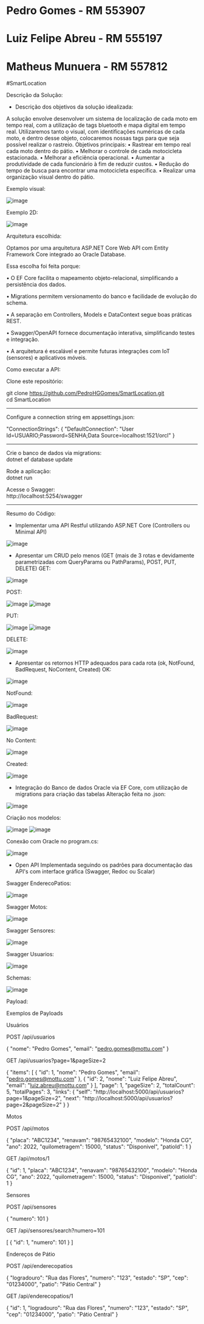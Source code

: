 # Pedro Gomes - RM 553907
# Luiz Felipe Abreu - RM 555197
# Matheus Munuera - RM 557812


#SmartLocation

Descrição da Solução:

-	Descrição dos objetivos da solução idealizada:

 A solução envolve desenvolver um sistema de localização de cada moto em tempo real, com a utilização de tags bluetooth e mapa digital em tempo real.
Utilizaremos tanto o visual, com identificações numéricas de cada moto, e dentro desse objeto, colocaremos nossas tags para que seja possível realizar o rastreio.
Objetivos principais:
 •	Rastrear em tempo real cada moto dentro do pátio.
 •	Melhorar o controle de cada motocicleta estacionada.
 •	Melhorar a eficiência operacional.
 •	Aumentar a produtividade de cada funcionário à fim de reduzir custos.
 •	Redução do tempo de busca para encontrar uma motocicleta específica.
 •	Realizar uma organização visual dentro do pátio.

Exemplo visual:

![image](https://github.com/user-attachments/assets/9905d341-9297-4220-859d-600a1b3a1a62)

Exemplo 2D:

![image](https://github.com/user-attachments/assets/d49ee753-e343-452f-8b1a-5aafaf1479a8)

Arquitetura escolhida:

Optamos por uma arquitetura ASP.NET Core Web API com Entity Framework Core integrado ao Oracle Database.

Essa escolha foi feita porque:

 • O EF Core facilita o mapeamento objeto-relacional, simplificando a persistência dos dados.

 • Migrations permitem versionamento do banco e facilidade de evolução do schema.

 • A separação em Controllers, Models e DataContext segue boas práticas REST.

 • Swagger/OpenAPI fornece documentação interativa, simplificando testes e integração.

 • A arquitetura é escalável e permite futuras integrações com IoT (sensores) e aplicativos móveis.

Como executar a API:<br>


Clone este repositório:

git clone https://github.com/PedroHGGomes/SmartLocation.git
<br>
cd SmartLocation

___
Configure a connection string em appsettings.json:

"ConnectionStrings": {
  "DefaultConnection": "User Id=USUARIO;Password=SENHA;Data Source=localhost:1521/orcl"
}

___
Crie o banco de dados via migrations:
<br>
dotnet ef database update


Rode a aplicação:
<br>
dotnet run


Acesse o Swagger:
<br>
http://localhost:5254/swagger
<br>
________________________________________________________________________________________
Resumo do Código: <br>


- Implementar uma API Restful utilizando ASP.NET Core (Controllers ou Minimal API) 
 
 ![image](https://github.com/user-attachments/assets/a804a960-2deb-4f6e-a967-06bde5482cd0)

- Apresentar um CRUD pelo menos (GET (mais de 3 rotas e devidamente parametrizadas com QueryParams ou 
PathParams), POST, PUT, DELETE)
GET:

![image](https://github.com/user-attachments/assets/a7fba6b1-cb07-4e1d-9f1f-f84bbe45351e)

POST:

![image](https://github.com/user-attachments/assets/3e3404a5-2c4b-438b-954b-a11c12afc305)
![image](https://github.com/user-attachments/assets/f70b1646-45f8-46c2-8209-7ec54e1f1c0b)

PUT:

![image](https://github.com/user-attachments/assets/5b500666-f914-4b35-a748-5ee382d8aac2)
![image](https://github.com/user-attachments/assets/5a046c76-552d-4848-b812-3b6b80ee5226)

DELETE:

![image](https://github.com/user-attachments/assets/277c8e36-468f-47f9-9962-0178431689ba)



- Apresentar os retornos HTTP adequados para cada rota (ok, NotFound, BadRequest, NoContent, Created)
OK:

![image](https://github.com/user-attachments/assets/b57562c1-920d-4030-a370-4f83a001736d)

NotFound:

![image](https://github.com/user-attachments/assets/0788ba9b-faf3-4147-ab60-7af4f3457ce2)

BadRequest:

![image](https://github.com/user-attachments/assets/2dc66fcb-2051-4d36-ab08-ba42d73aecee)

No Content:

![image](https://github.com/user-attachments/assets/4317a720-f126-46cc-b5fe-48171a0e0530)

Created:

![image](https://github.com/user-attachments/assets/84414181-0a66-4362-889e-f7d0c9fae5e6)


 
- Integração do Banco de dados Oracle via EF Core, com utilização de migrations para criação das tabelas
 Alteração feita no .json:
 
![image](https://github.com/user-attachments/assets/c4773195-55ab-4183-85a7-2ffbf7ee4216)

Criação nos modelos:

![image](https://github.com/user-attachments/assets/8b48cad3-3f53-4332-9d42-f217e1c7ae3c)
![image](https://github.com/user-attachments/assets/70c1efb0-7c04-4c4c-9df7-5b3af584e462)

Conexão com Oracle no program.cs:

![image](https://github.com/user-attachments/assets/e980b1e1-63eb-4e66-91f2-1afdbb2d3f6e)



- Open API Implementada seguindo os padrões para documentação das API's com interface gráfica (Swagger, 
Redoc ou Scalar)

Swagger EnderecoPatios:

![image](https://github.com/user-attachments/assets/d1c6ffe0-b52c-4326-9dd6-cd27b997e329)

Swagger Motos:

![image](https://github.com/user-attachments/assets/cec61a4e-983a-48a7-b7d8-eb7b85db6052)

Swagger Sensores:

![image](https://github.com/user-attachments/assets/c8b52c3e-8612-4aad-877c-93045d7daa8b)

Swagger Usuarios:

![image](https://github.com/user-attachments/assets/1edb9520-8c43-4778-a694-f9826492e575)

Schemas:

![image](https://github.com/user-attachments/assets/6bcb34b9-a1a5-47f2-98b7-1cfaca2a691c)

Payload:

Exemplos de Payloads

Usuários

POST /api/usuarios

{
  "nome": "Pedro Gomes",
  "email": "pedro.gomes@mottu.com"
}


GET /api/usuarios?page=1&pageSize=2

{
  "items": [
    { "id": 1, "nome": "Pedro Gomes", "email": "pedro.gomes@mottu.com" },
    { "id": 2, "nome": "Luiz Felipe Abreu", "email": "luiz.abreu@mottu.com" }
  ],
  "page": 1,
  "pageSize": 2,
  "totalCount": 5,
  "totalPages": 3,
  "links": {
    "self": "http://localhost:5000/api/usuarios?page=1&pageSize=2",
    "next": "http://localhost:5000/api/usuarios?page=2&pageSize=2"
  }
}

Motos

POST /api/motos

{
  "placa": "ABC1234",
  "renavam": "98765432100",
  "modelo": "Honda CG",
  "ano": 2022,
  "quilometragem": 15000,
  "status": "Disponivel",
  "patioId": 1
}


GET /api/motos/1

{
  "id": 1,
  "placa": "ABC1234",
  "renavam": "98765432100",
  "modelo": "Honda CG",
  "ano": 2022,
  "quilometragem": 15000,
  "status": "Disponivel",
  "patioId": 1
}

Sensores

POST /api/sensores

{
  "numero": 101
}


GET /api/sensores/search?numero=101

[
  { "id": 1, "numero": 101 }
]

Endereços de Pátio

POST /api/enderecopatios

{
  "logradouro": "Rua das Flores",
  "numero": "123",
  "estado": "SP",
  "cep": "01234000",
  "patio": "Pátio Central"
}


GET /api/enderecopatios/1

{
  "id": 1,
  "logradouro": "Rua das Flores",
  "numero": "123",
  "estado": "SP",
  "cep": "01234000",
  "patio": "Pátio Central"
}




